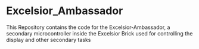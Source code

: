 # Excelsior_Ambassador
This Repository contains the code for the Excelsior-Ambassador, a secondary microcontroller inside the Excelsior Brick used for controlling the display and other secondary tasks
